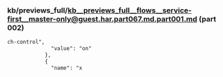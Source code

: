 ### kb/previews_full/kb__previews_full__flows__service-first__master-only@guest.har.part067.md.part001.md (part 002)

```md
ch-control",
              "value": "on"
            },
            {
              "name": "x
```

```
